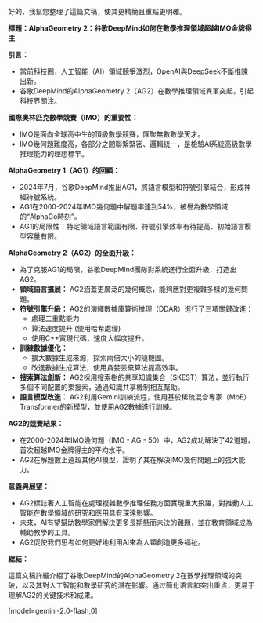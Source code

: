 好的，我幫您整理了這篇文稿，使其更精簡且重點更明確。

**標題：AlphaGeometry 2：谷歌DeepMind如何在數學推理領域超越IMO金牌得主**

**引言：**

*   當前科技圈，人工智能（AI）領域競爭激烈，OpenAI與DeepSeek不斷推陳出新。
*   谷歌DeepMind的AlphaGeometry 2（AG2）在數學推理領域異軍突起，引起科技界關注。

**國際奧林匹克數學競賽（IMO）的重要性：**

*   IMO是面向全球高中生的頂級數學競賽，匯聚無數數學天才。
*   IMO幾何題難度高，各部分之間聯繫緊密、邏輯統一，是檢驗AI系統高級數學推理能力的理想標竿。

**AlphaGeometry 1（AG1）的回顧：**

*   2024年7月，谷歌DeepMind推出AG1，將語言模型和符號引擎結合，形成神經符號系統。
*   AG1在2000-2024年IMO幾何題中解題率達到54%，被譽為數學領域的“AlphaGo時刻”。
*   AG1的局限性：特定領域語言範圍有限、符號引擎效率有待提高、初始語言模型容量有限。

**AlphaGeometry 2（AG2）的全面升級：**

*   為了克服AG1的局限，谷歌DeepMind團隊對系統進行全面升級，打造出AG2。
*   **領域語言擴展：** AG2涵蓋更廣泛的幾何概念，能夠應對更複雜多樣的幾何問題。
*   **符號引擎升級：** AG2的演繹數據庫算術推理（DDAR）進行了三項關鍵改進：
    *   處理二重點能力
    *   算法速度提升 (使用哈希處理)
    *   使用C++實現代碼，速度大幅度提升。
*   **訓練數據優化：**
    *   擴大數據生成來源，探索兩倍大小的隨機圖。
    *   改進數據生成算法，使用貪婪丟棄算法提高效率。
*   **搜索算法創新：** AG2採用搜索樹的共享知識集合（SKEST）算法，並行執行多個不同配置的束搜索，通過知識共享機制相互幫助。
*   **語言模型改進：** AG2利用Gemini訓練流程，使用基於稀疏混合專家（MoE）Transformer的新模型，並使用AG2數據進行訓練。

**AG2的競賽結果：**

*   在2000-2024年IMO幾何題（IMO - AG - 50）中，AG2成功解決了42道題，首次超越IMO金牌得主的平均水平。
*   AG2在解題數上遠超其他AI模型，證明了其在解決IMO幾何問題上的強大能力。

**意義與展望：**

*   AG2標誌著人工智能在處理複雜數學推理任務方面實現重大飛躍，對推動人工智能在數學領域的研究和應用具有深遠影響。
*   未來，AI有望幫助數學家們解決更多長期懸而未決的難題，並在教育領域成為輔助教學的工具。
*   AG2促使我們思考如何更好地利用AI來為人類創造更多福祉。

**總結：**

這篇文稿詳細介紹了谷歌DeepMind的AlphaGeometry 2在數學推理領域的突破，以及其對人工智能和數學研究的潛在影響。通过簡化语言和突出重点，更易于理解AG2的关键技术和成果。

[model=gemini-2.0-flash,0]
